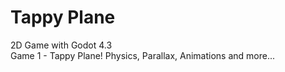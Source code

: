 # Tappy Plane

2D Game with Godot 4.3  
Game 1 - Tappy Plane! Physics, Parallax, Animations and more...

